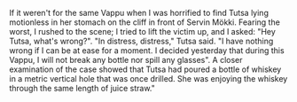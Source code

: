 
If it weren't for the same Vappu when I was horrified to find Tutsa lying motionless in her stomach on the cliff in front of Servin Mökki. Fearing the worst, I rushed to the scene; I tried to lift the victim up, and I asked: "Hey Tutsa, what's wrong?". "In distress, distress," Tutsa said. "I have nothing wrong if I can be at ease for a moment. I decided yesterday that during this Vappu, I will not break any bottle nor spill any glasses". A closer examination of the case showed that Tutsa had poured a bottle of whiskey in a metric vertical hole that was once drilled. She was enjoying the whiskey through the same length of juice straw."